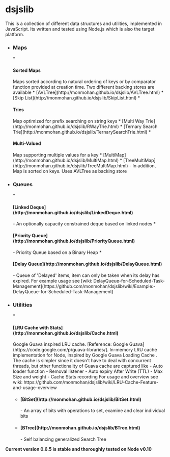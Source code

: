 dsjslib
=======================================
This is a collection of different data structures and utilities, implemented in JavaScript.
Its written and tested using Node.js which is also the target platform.

* <h3>Maps</h3>
    * <h4>Sorted Maps</h4> Maps sorted according to natural ordering of keys or by comparator function provided at creation time.
    Two different backing stores are available
        * [AVLTree](http://monmohan.github.io/dsjslib/AVLTree.html)
        * [Skip List](http://monmohan.github.io/dsjslib/SkipList.html)
    * <h4>Tries</h4> Map optimized for prefix searching on string keys
        * [Multi Way Trie](http://monmohan.github.io/dsjslib/RWayTrie.html)
        * [Ternary Search Trie](http://monmohan.github.io/dsjslib/TernarySearchTrie.html)
    * <h4>Multi-Valued</h4> Map supporting multiple values for a key
        * [MultiMap](http://monmohan.github.io/dsjslib/MultiMap.html)
        * [TreeMultiMap](http://monmohan.github.io/dsjslib/TreeMultiMap.html) - In addition, Map is sorted on keys. Uses AVLTree as backing store
* <h3>Queues</h3>
    * <h4>[Linked Deque](http://monmohan.github.io/dsjslib/LinkedDeque.html)</h4> - An optionally capacity constrained deque based on linked nodes
    * <h4>[Priority Queue](http://monmohan.github.io/dsjslib/PriorityQueue.html)</h4> - Priority Queue based on a Binary Heap
    * <h4>[Delay Queue](http://monmohan.github.io/dsjslib/DelayQueue.html)</h4> - Queue of 'Delayed' items, item can only be taken when its delay has expired.
        For example usage see [wiki: DelayQueue-for-Scheduled-Task-Management](https://github.com/monmohan/dsjslib/wiki/Example:-DelayQueue-for-Scheduled-Task-Management)

* <h3>Utilities</h3>
    * <h4>[LRU Cache with Stats](http://monmohan.github.io/dsjslib/Cache.html)</h4> Google Guava inspired LRU cache. [Reference: Google Guava](https://code.google.com/p/guava-libraries/]. In-memory LRU cache implementation for Node,
    inspired by Google Guava Loading Cache .  The cache is simpler since it doesn't have to deal with concurrent threads, but other functionality of Guava
    cache are captured like
           - Auto loader function
           - Removal listener
           - Auto expiry After Write (TTL)
           - Max Size and weight
           - Cache Stats recording
    For usage and overview see wiki: https://github.com/monmohan/dsjslib/wiki/LRU-Cache-Feature-and-usage-overview

    * <h4>[BitSet](http://monmohan.github.io/dsjslib/BitSet.html)</h4> - An array of bits with operations to set, examine and clear individual bits
    * <h4>[BTree](http://monmohan.github.io/dsjslib/BTree.html)</h4> - Self balancing generalized Search Tree



**Current version 0.6.5 is stable and thoroughly tested on Node v0.10**








